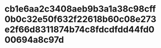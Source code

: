 # cb1e6aa2c3408aeb9b3a1a38c98cff0b0c32e50f632f22618b60c08e273e2f66d8311874b74c8fdcdfdd44fd000694a8c97d